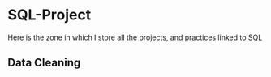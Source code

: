 # SQL-Project

Here is the zone in which I store all the projects, and practices linked to SQL 

## Data Cleaning 


